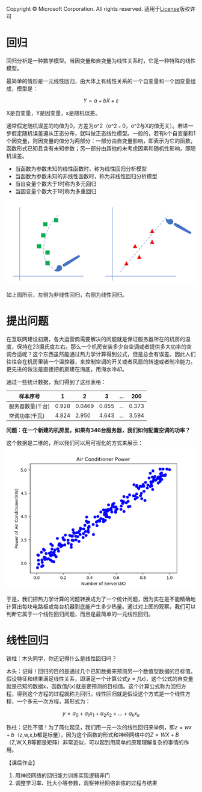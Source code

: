 Copyright © Microsoft Corporation. All rights reserved.
适用于[License](https://github.com/Microsoft/ai-edu/blob/master/LICENSE.md)版权许可

 # 回归

回归分析是一种数学模型。当因变量和自变量为线性关系时，它是一种特殊的线性模型。

最简单的情形是一元线性回归，由大体上有线性关系的一个自变量和一个因变量组成，模型是：

$$Y=a+bX+ε$$

X是自变量，Y是因变量，ε是随机误差。

通常假定随机误差的均值为0，方差为σ^2（σ^2﹥0，σ^2与X的值无关）。若进一步假定随机误差遵从正态分布，就叫做正态线性模型。一般的，若有k个自变量和1个因变量，则因变量的值分为两部分：一部分由自变量影响，即表示为它的函数，函数形式已知且含有未知参数；另一部分由其他的未考虑因素和随机性影响，即随机误差。

- 当函数为参数未知的线性函数时，称为线性回归分析模型
- 当函数为参数未知的非线性函数时，称为非线性回归分析模型
- 当自变量个数大于1时称为多元回归
- 当因变量个数大于1时称为多重回归

<img src="./Images/4/regression_pen.png"/> 

如上图所示，左侧为非线性回归，右侧为线性回归。

# 提出问题

在互联网建设初期，各大运营商需要解决的问题就是保证服务器所在的机房的温度，保持在23摄氏度左右。那么一个机房安装多少台空调或者提供多大功率的空调合适呢？这个东西虽然能通过热力学计算得到公式，但是总会有误差。因此人们往往会在机房里装一个温控器，来控制空调的开关或者风扇的转速或者制冷能力。更先进的做法是直接把机房建在海底，用海水冷却。

通过一些统计数据，我们得到了这张表格：

|样本序号|1|2|3|...|200|
|---|---|---|---|---|---|
|服务器数量(千台)|0.928|0.0469|0.855|...|0.373|
|空调功率(千瓦)|4.824|2.950|4.643|...|3.594|

**问题：在一个新建的机房里，如果有346台服务器，我们如何配置空调的功率？**

这个数据是二维的，所以我们可以用可视化的方式来展示：
<img src="./Images/4/Data.png"/>

于是，我们把热力学计算的问题转换成为了一个统计问题，因为实在是不能精确地计算出每块电路板或每台机器到底能产生多少热量。通过对上图的观察，我们可以判断它属于一个线性回归问题，而且是最简单的一元线性回归。

# 线性回归

铁柱：木头同学，你还记得什么是线性回归吗？

木头：记得！回归的目的是通过几个已知数据来预测另一个数值型数据的目标值。假设特征和结果满足线性关系，即满足一个计算公式$y=f(x)$，这个公式的自变量就是已知的数据x，函数值$f(x)$就是要预测的目标值。这个计算公式称为回归方程，得到这个方程的过程就称为回归。线性回归就是假设这个方式是一个线性方程，一个多元一次方程，其形式为：

$$y=a_0+a_1x_1+a_2x_2+\dots+a_kx_k$$

铁柱：记性不错！为了简化起见，我们用一元一次的线性回归来举例，即$z = wx+b$（z,w,x,b都是标量），因为这个函数的形式和神经网络中的$Z = WX + B$（Z,W,X,B等都是矩阵）非常近似，可以起到用简单的原理理解复杂的事情的作用。

【课后作业】

1. 用神经网络的回归能力训练实现逻辑非门
2. 调整学习率、批大小等参数，观察神经网络训练的过程与结果

